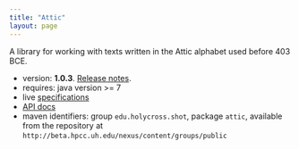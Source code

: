 ```yaml
---
title: "Attic"
layout: page
---
```




A library for working with texts written in the Attic alphabet used before 403 BCE.

- version: **1.0.3**. [Release notes](releases).
- requires: java version >= 7
- live [specifications](documentation/Attic.html)
- [API docs](api)
- maven identifiers: group `edu.holycross.shot`, package `attic`, available from the repository at `http://beta.hpcc.uh.edu/nexus/content/groups/public`
